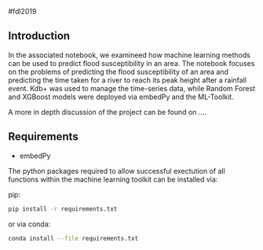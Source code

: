 #fdl2019

## Introduction
In the associated notebook, we examineed how machine learning methods can be used to predict flood susceptibility in an area. The notebook focuses on the problems of predicting the flood susceptibility of an area and predicting the time taken for a river to reach its peak height after a rainfall event. Kdb+ was used to manage the time-series data, while Random Forest and XGBoost models were deployed via embedPy and the ML-Toolkit.

A more in depth discussion of the project can be found on ....

## Requirements

- embedPy

The python packages required to allow successful exectution of all functions within the machine learning toolkit can be installed via:

pip:
```bash
pip install -r requirements.txt
```

or via conda:
```bash
conda install --file requirements.txt
```

